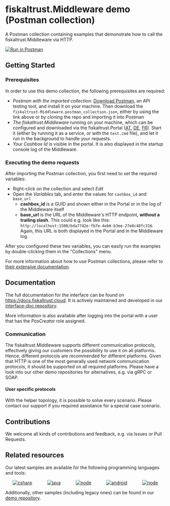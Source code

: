 # fiskaltrust.Middleware demo (Postman collection)
A Postman collection containing examples that demonstrate how to call the fiskaltrust.Middleware via HTTP.

[![Run in Postman](https://run.pstmn.io/button.svg)](https://middleware-samples.docs.fiskaltrust.cloud/)

## Getting Started

### Prerequisites
In order to use this demo collection, the following prerequisites are required:
- *Postman with the imported collection*: [Download Postman](https://www.postman.com/), an API testing tool, and install it on your machine. Then download the `fiskaltrust-Middleware.postman_collection.json`, either by using the link above or by cloning the repo and importing it into Postman
- *The fiskaltrust.Middleware* running on your machine, which can be configured and downloaded via the fiskaltrust.Portal ([AT](https://portal.fiskaltrust.at), [DE](https://portal.fiskaltrust.de), [FR](https://portal.fiskaltrust.fr)). Start it (either by running it as a service, or with the `test.cmd` file), and let it run in the background to handle your requests.
- *Your Cashbox Id* is visible in the portal. It is also displayed in the startup console log of the Middleware. 

### Executing the demo requests
After importing the Postman collection, you first need to set the required variables:
- Right-click on the collection and select _Edit_
- Open the _Variables_ tab, and enter the values for `cashbox_id` and `base_url` 
   - **cashbox_id** is a GUID and shown either in the Portal or in the log of the Middleware itself
   - **base_url** is the URL of the Middleware's HTTP endpoint, **without a trailing slash**. This could e.g. look like this: `http://localhost:1500/bda7742e-fb7e-4eb6-b3ee-27e0c48fc316`. Again, this URL is both displayed in the Portal and in the Middleware log.

After you configured these two variables, you can easily run the examples by double-clicking them in the "Collections" menu.

For more information about how to use Postman collections, please refer to [their extensive documentation](https://learning.postman.com/docs/postman/collections/intro-to-collections/).

## Documentation
The full documentation for the interface can be found on https://docs.fiskaltrust.cloud. It is actively maintained and developed in our [interface-doc repository](https://github.com/fiskaltrust/interface-doc). 

More information is also available after logging into the portal with a user that has the _PosCreator_ role assigned.

### Communication
The fiskaltrust.Middleware supports different communication protocols, effectively giving our customers the possibility to use it on all platforms. Hence, different protocols are recommended for different platforms. Given that HTTP is one of the most generally used network communication protocols, it should be supported on all required platforms. Please have a look into our other demo repositories for alternatives, e.g. via gRPC or SOAP.

#### User specific protocols
With the helper topology, it is possible to solve every scenario. Please contact our support if you required assistance for a special case scenario.

## Contributions
We welcome all kinds of contributions and feedback, e.g. via Issues or Pull Requests. 

## Related resources
Our latest samples are available for the following programming languages and tools:
<p align="center">
  <a href="https://github.com/fiskaltrust/middleware-demo-dotnet"><img src="https://upload.wikimedia.org/wikipedia/commons/thumb/0/0d/C_Sharp_wordmark.svg/100px-C_Sharp_wordmark.svg.png" alt="csharp"></a>&nbsp;&nbsp;&nbsp;&nbsp;&nbsp;&nbsp;&nbsp;&nbsp;&nbsp;&nbsp;&nbsp;
  <a href="https://github.com/fiskaltrust/middleware-demo-java"><img src="https://upload.wikimedia.org/wikiversity/de/thumb/b/b8/Java_cup.svg/100px-Java_cup.svg.png" alt="java"></a>&nbsp;&nbsp;&nbsp;&nbsp;&nbsp;&nbsp;&nbsp;&nbsp;&nbsp;&nbsp;&nbsp;
  <a href="https://github.com/fiskaltrust/middleware-demo-node"><img src="https://upload.wikimedia.org/wikipedia/commons/thumb/d/d9/Node.js_logo.svg/100px-Node.js_logo.svg.png" alt="node"></a>&nbsp;&nbsp;&nbsp;&nbsp;&nbsp;&nbsp;&nbsp;&nbsp;&nbsp;&nbsp;&nbsp;
  <a href="https://github.com/fiskaltrust/middleware-demo-android"><img src="https://upload.wikimedia.org/wikipedia/commons/thumb/d/d7/Android_robot.svg/100px-Android_robot.svg.png" alt="android"></a>&nbsp;&nbsp;&nbsp;&nbsp;&nbsp;&nbsp;&nbsp;&nbsp;&nbsp;&nbsp;&nbsp;
  <a href="https://github.com/fiskaltrust/middleware-demo-postman"><img src="https://avatars3.githubusercontent.com/u/10251060?s=100&v=4" alt="node"></a>
</p>

Additionally, other samples (including legacy ones) can be found in our [demo repository](https://github.com/fiskaltrust/demo).
